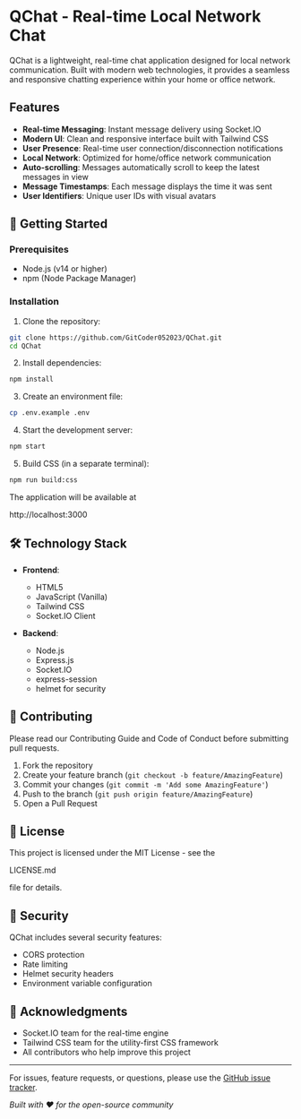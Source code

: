 # QChat - Real-time Local Network Chat

QChat is a lightweight, real-time chat application designed for local network communication. Built with modern web technologies, it provides a seamless and responsive chatting experience within your home or office network.

## Features

- **Real-time Messaging**: Instant message delivery using Socket.IO
- **Modern UI**: Clean and responsive interface built with Tailwind CSS
- **User Presence**: Real-time user connection/disconnection notifications
- **Local Network**: Optimized for home/office network communication
- **Auto-scrolling**: Messages automatically scroll to keep the latest messages in view
- **Message Timestamps**: Each message displays the time it was sent
- **User Identifiers**: Unique user IDs with visual avatars

## 🚀 Getting Started

### Prerequisites

- Node.js (v14 or higher)
- npm (Node Package Manager)

### Installation

1. Clone the repository:
```sh
git clone https://github.com/GitCoder052023/QChat.git
cd QChat
```

2. Install dependencies:
```sh
npm install
```

3. Create an environment file:
```sh
cp .env.example .env
```

4. Start the development server:
```sh
npm start
```

5. Build CSS (in a separate terminal):
```sh
npm run build:css
```

The application will be available at 

http://localhost:3000



## 🛠️ Technology Stack

- **Frontend**:
  - HTML5
  - JavaScript (Vanilla)
  - Tailwind CSS
  - Socket.IO Client

- **Backend**:
  - Node.js
  - Express.js
  - Socket.IO
  - express-session
  - helmet for security

## 🤝 Contributing

Please read our Contributing Guide and Code of Conduct before submitting pull requests.

1. Fork the repository
2. Create your feature branch (`git checkout -b feature/AmazingFeature`)
3. Commit your changes (`git commit -m 'Add some AmazingFeature'`)
4. Push to the branch (`git push origin feature/AmazingFeature`)
5. Open a Pull Request

## 📝 License

This project is licensed under the MIT License - see the 

LICENSE.md

 file for details.

## 🔐 Security

QChat includes several security features:
- CORS protection
- Rate limiting
- Helmet security headers
- Environment variable configuration

## 🙏 Acknowledgments

- Socket.IO team for the real-time engine
- Tailwind CSS team for the utility-first CSS framework
- All contributors who help improve this project

---

For issues, feature requests, or questions, please use the [GitHub issue tracker](https://github.com/GitCoder052023/QChat/issues).

*Built with ❤️ for the open-source community*